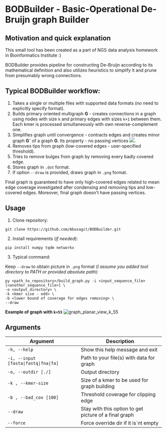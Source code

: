 # BODBuilder - Basic-Operational De-Bruijn graph Builder

## Motivation and quick explanation
This small tool has been created as a part of NGS data analysis homework in Bioinformatics Institute :)


BODBuilder provides pipeline for constructing De-Bruijn according to its mathematical definition and also utilizes heuristics to simplify it and prune from presumably wrong connections. 

## Typical BODBuilder workflow:
1. Takes a single or multiple files with supported data formats (no need to explicitly specify format).
2. Builds primary oriented multigraph **G** - creates connections in a graph using nodes with size `k` and primary edges with sizes `k+1` between them. Each kmer is processed simultaneously with own reverse-complement one.
3. Simplifies graph until convergence - contracts edges and creates minor graph **G\`** of a graph **G**. Its property - no passing vertices <img src="https://render.githubusercontent.com/render/math?math=(deg(v)_{out} = deg(v)_{in} = 1)">.
4. Removes tips from graph (low-covered edges - user-specified threshold).
5. Tries to remove bulges from graph by removing every badly covered edge.
6. Stores graph in `.dot` format.
7. If option `--draw` is provided, draws graph in `.png` format.


Final graph is guaranteed to have only high-covered edges related to mean edge coverage investigated after condensing and removing tips and low-covered edges. Moreover, final graph doesn\'t have passing vertices.

## Usage
1. Clone repository: 
```{bash}
git clone https://github.com/Abusagit/BODBuilder.git
```
2. Install requirements (_if needed_):
```{bash}
pip install numpy tqdm networkx
```

3. Typical command: 

Keep `--draw` to obtain picture in `.png` format (_I assume you added tool directory to PATH or provided absolute path_):
```{bash}
py <path_to_repository>/build_graph.py -i <input_sequence_file> [<another_sequence_file>] \
-o <output_directory> \
-k <kmer sise - odd> \
-b <lower bound of coverage for edges removing> \
--draw 
```

**Example of graph with `k=55`**
![graph_planar_view_k_55](https://user-images.githubusercontent.com/67659154/168481757-0d69cd66-41b2-442c-8d69-7817b79a623f.png)



## Arguments
| Argument | Description |
| ----------- | ----------- |
|`-h, --help`|Show this help message and exit |
|`-i, --input [fasta\|fastq\|fna\|fa]` |Path to your file(s) with data for graph |
|`-o, --outdir [./]` | Output directory |
|`-k , --kmer-size` | Size of a kmer to be used for graph building | 
|`-b , --bad_cov [100]` | Threshold coverage for clipping edge |
|`--draw` | Stay with this option to get picture of a final graph | 
|`--force` | Force override dir if it is\`nt empty | 
